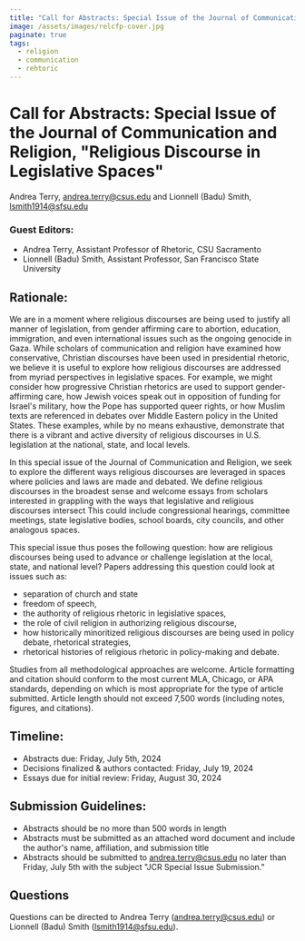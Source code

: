 ```yaml
---
title: "Call for Abstracts: Special Issue of the Journal of Communication and Religion, "Religious Discourse in Legislative Spaces"
image: /assets/images/relcfp-cover.jpg
paginate: true   
tags:
  - religion
  - communication
  - rehtoric
---
```


Call for Abstracts: Special Issue of the Journal of Communication and Religion, "Religious Discourse in Legislative Spaces"
===========================================================================================================================

Andrea Terry, <andrea.terry@csus.edu> and Lionnell (Badu) Smith, <lsmith1914@sfsu.edu>

### Guest Editors:
- Andrea Terry, Assistant Professor of Rhetoric, CSU Sacramento
- Lionnell (Badu) Smith, Assistant Professor, San Francisco State University

## Rationale:

We are in a moment where religious discourses are being used to justify all manner of legislation, from gender affirming care to abortion, education, immigration, and even international issues such as the ongoing genocide in Gaza. While scholars of communication and religion have examined how conservative, Christian discourses have been used in presidential rhetoric, we believe it is useful to explore how religious discourses are addressed from myriad perspectives in legislative spaces. For example, we might consider how progressive Christian rhetorics are used to support gender-affirming care, how Jewish voices speak out in opposition of funding for Israel's military, how the Pope has supported queer rights, or how Muslim texts are referenced in debates over Middle Eastern policy in the United States. These examples, while by no means exhaustive, demonstrate that there is a vibrant and active diversity of religious discourses in U.S. legislation at the national, state, and local levels.  

In this special issue of the Journal of Communication and Religion, we seek to explore the different ways religious discourses are leveraged in spaces where policies and laws are made and debated. We define religious discourses in the broadest sense and welcome essays from scholars interested in grappling with the ways that legislative and religious discourses intersect This could include congressional hearings, committee meetings, state legislative bodies, school boards, city councils, and other analogous spaces. 

This special issue thus poses the following question: how are religious discourses being used to advance or challenge legislation at the local, state, and national level? Papers addressing this question could look at issues such as:

-   separation of church and state
-   freedom of speech, 
-   the authority of religious rhetoric in legislative spaces, 
-   the role of civil religion in authorizing religious discourse, 
-   how historically minoritized religious discourses are being used in policy debate, rhetorical strategies,
-   rhetorical histories of religious rhetoric in policy-making and debate. 

Studies from all methodological approaches are welcome. Article formatting and citation should conform to the most current MLA, Chicago, or APA standards, depending on which is most appropriate for the type of article submitted. Article length should not exceed 7,500 words (including notes, figures, and citations). 

## Timeline: 

-   Abstracts due: Friday, July 5th, 2024 
-   Decisions finalized & authors contacted: Friday, July 19, 2024
-   Essays due for initial review: Friday, August 30, 2024

## Submission Guidelines:

-   Abstracts should be no more than 500 words in length
-   Abstracts must be submitted as an attached word document and include the author's name, affiliation, and submission title 
-   Abstracts should be submitted to <andrea.terry@csus.edu> no later than Friday, July 5th with the subject "JCR Special Issue Submission."

## Questions
Questions can be directed to Andrea Terry (<andrea.terry@csus.edu>) or Lionnell (Badu) Smith (<lsmith1914@sfsu.edu>).
